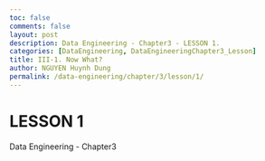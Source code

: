 ```yaml
---
toc: false
comments: false
layout: post
description: Data Engineering - Chapter3 - LESSON 1.
categories: [DataEngineering, DataEngineeringChapter3_Lesson]
title: III-1. Now What?
author: NGUYEN Huynh Dung
permalink: /data-engineering/chapter/3/lesson/1/
---
```


# LESSON 1
Data Engineering - Chapter3 



